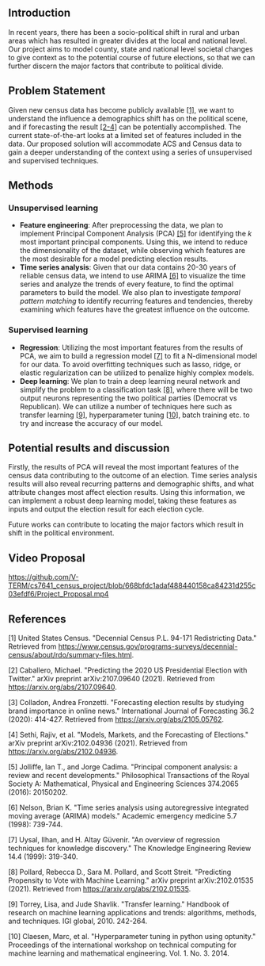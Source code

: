 ## Introduction

In recent years, there has been a socio-political shift in rural and urban areas which has resulted in greater divides at the local and national level. Our project aims to model county, state and national level societal changes to give context as to the potential course of future elections, so that we can further discern the major factors that contribute to political divide.

## Problem Statement

Given new census data has become publicly available [[1]](https://www.census.gov/programs-surveys/decennial-census/about/rdo/summary-files.html?fbclid=IwAR0jbjLLCO3PeyQxeD01TJPXtcY37r1n_hvP1jYTUU5_3TBF7ipo6oxzGrY), we want to understand the influence a demographics shift has on the political scene, and if forecasting the result [[2-4]](#4) can be potentially accomplished. The current state-of-the-art looks at a limited set of features included in the data. Our proposed solution will accommodate ACS and Census data to gain a deeper understanding of the context using a series of unsupervised and supervised techniques.

## Methods

### Unsupervised learning

- **Feature engineering**: After preprocessing the data, we plan to implement Principal Component Analysis (PCA) [[5]](#5) for identifying the _k_ most important principal components. Using this, we intend to reduce the dimensionality of the dataset, while observing which features are the most desirable for a model predicting election results.
- **Time series analysis**: Given that our data contains 20-30 years of reliable census data, we intend to use ARIMA [[6]](#6) to visualize the time series and analyze the trends of every feature, to find the optimal parameters to build the model. We also plan to investigate _temporal pattern matching_ to identify recurring features and tendencies, thereby examining which features have the greatest influence on the outcome.

### Supervised learning

- **Regression**: Utilizing the most important features from the results of PCA, we aim to build a regression model [[7]](#7) to fit a N-dimensional model for our data. To avoid overfitting techniques such as lasso, ridge, or elastic regularization can be utilized to penalize highly complex models. 
- **Deep learning**: We plan to train a deep learning neural network and simplify the problem to a classification task [[8]](#8), where there will be two output neurons representing the two political parties (Democrat vs Republican). We can utilize a number of techniques here such as transfer learning [[9]](#9), hyperparameter tuning [[10]](#10), batch training etc. to try and increase the accuracy of our model.

## Potential results and discussion

Firstly, the results of PCA will reveal the most important features of the census data contributing to the outcome of an election. Time series analysis results will also reveal recurring patterns and demographic shifts, and what attribute changes most affect election results. Using this information, we can implement a robust deep learning model, taking these features as inputs and output the election result for each election cycle. 

Future works can contribute to locating the major factors which result in shift in the political environment.

## Video Proposal

https://github.com/V-TERM/cs7641_census_project/blob/668bfdc1adaf488440158ca84231d255c03efdf6/Project_Proposal.mp4
          
## References
<a id="1">[1]</a> United States Census. "Decennial Census P.L. 94-171 Redistricting Data." Retrieved from https://www.census.gov/programs-surveys/decennial-census/about/rdo/summary-files.html.

<a id="2">[2]</a> 
Caballero, Michael. "Predicting the 2020 US Presidential Election with Twitter." arXiv preprint arXiv:2107.09640 (2021). Retrieved from https://arxiv.org/abs/2107.09640.

<a id="3">[3]</a>
Colladon, Andrea Fronzetti. "Forecasting election results by studying brand importance in online news." International Journal of Forecasting 36.2 (2020): 414-427. Retrieved from https://arxiv.org/abs/2105.05762.

<a id="4">[4]</a>
Sethi, Rajiv, et al. "Models, Markets, and the Forecasting of Elections." arXiv preprint arXiv:2102.04936 (2021). Retrieved from https://arxiv.org/abs/2102.04936.

<a id="5">[5]</a>
Jolliffe, Ian T., and Jorge Cadima. "Principal component analysis: a review and recent developments." Philosophical Transactions of the Royal Society A: Mathematical, Physical and Engineering Sciences 374.2065 (2016): 20150202.

<a id="6">[6]</a>
Nelson, Brian K. "Time series analysis using autoregressive integrated moving average (ARIMA) models." Academic emergency medicine 5.7 (1998): 739-744.

<a id="7">[7]</a>
Uysal, Ilhan, and H. Altay Güvenir. "An overview of regression techniques for knowledge discovery." The Knowledge Engineering Review 14.4 (1999): 319-340.

<a id="8">[8]</a>
Pollard, Rebecca D., Sara M. Pollard, and Scott Streit. "Predicting Propensity to Vote with Machine Learning." arXiv preprint arXiv:2102.01535 (2021). Retrieved from https://arxiv.org/abs/2102.01535.

<a id="9">[9]</a>
Torrey, Lisa, and Jude Shavlik. "Transfer learning." Handbook of research on machine learning applications and trends: algorithms, methods, and techniques. IGI global, 2010. 242-264.

<a id="10">[10]</a>
Claesen, Marc, et al. "Hyperparameter tuning in python using optunity." Proceedings of the international workshop on technical computing for machine learning and mathematical engineering. Vol. 1. No. 3. 2014.
